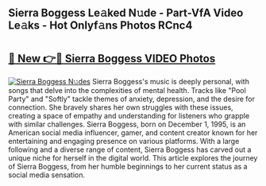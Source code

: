 ## Sierra Boggess Le𝚊ked N𝚞de - Part-VfA Video Le𝚊ks - Hot Onlyf𝚊ns Photos RCnc4

# <h2><a href="http://ab4196.deff.icu/?id=Sierra+Boggess">🔗 New 👉🔴 Sierra Boggess VIDEO Photos</a></h2>

[![Sierra Boggess N𝚞des](https://i.imgur.com/rIISA9y.gif)](http://ab4196.deff.icu/?id=Sierra+Boggess)
Sierra Boggess's music is deeply personal, with songs that delve into the complexities of mental health. Tracks like "Pool Party" and "Softly" tackle themes of anxiety, depression, and the desire for connection. She bravely shares her own struggles with these issues, creating a space of empathy and understanding for listeners who grapple with similar challenges. Sierra Boggess, born on December 1, 1995, is an American social media influencer, gamer, and content creator known for her entertaining and engaging presence on various platforms. With a large following and a diverse range of content, Sierra Boggess has carved out a unique niche for herself in the digital world. This article explores the journey of Sierra Boggess, from her humble beginnings to her current status as a social media sensation.
